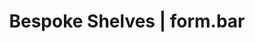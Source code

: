---
title: 'Bespoke Shelves | form.bar'
url: https://www.form.bar/individuelle-regale-nach-mass?gclid=CjwKCAjwtp2bBhAGEiwAOZZTuEVhqk_g4TPXPAYH_AmqyZ24dbICyCYVLLvgOe6UgKnF8Wlb7-XRIhoC_08QAvD_BwE
image: 1667766397000.png
tags: ''
description: ''
---